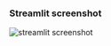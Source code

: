 ### Streamlit screenshot ###
![streamlit screenshot](https://github.com/user-attachments/assets/566ab53f-e77d-4e7d-b0e2-b4da7996ae12)
